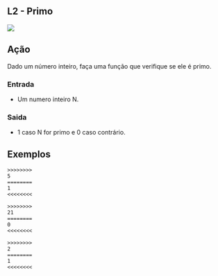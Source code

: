## L2 - Primo


![](__capa.jpg)

## Ação

Dado um número inteiro, faça uma função que verifique se ele é primo.  

### Entrada

*   Um numero inteiro N.

### Saida

*   1 caso N for primo e 0 caso contrário.

## Exemplos

```
>>>>>>>>
5
========
1
<<<<<<<<

>>>>>>>>
21
========
0
<<<<<<<<

>>>>>>>>
2
========
1
<<<<<<<<
```

